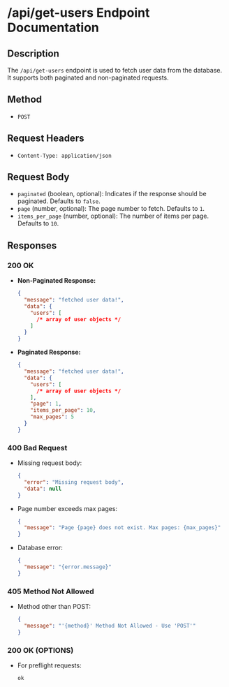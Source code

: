 # /api/get-users Endpoint Documentation

## Description

The `/api/get-users` endpoint is used to fetch user data from the database. It supports both paginated and non-paginated requests.

## Method

- `POST`

## Request Headers

- `Content-Type: application/json`

## Request Body

- `paginated` (boolean, optional): Indicates if the response should be paginated. Defaults to `false`.
- `page` (number, optional): The page number to fetch. Defaults to `1`.
- `items_per_page` (number, optional): The number of items per page. Defaults to `10`.

## Responses

### 200 OK

- **Non-Paginated Response:**

  ```json
  {
    "message": "fetched user data!",
    "data": {
      "users": [
        /* array of user objects */
      ]
    }
  }
  ```

- **Paginated Response:**
  ```json
  {
    "message": "fetched user data!",
    "data": {
      "users": [
        /* array of user objects */
      ],
      "page": 1,
      "items_per_page": 10,
      "max_pages": 5
    }
  }
  ```

### 400 Bad Request

- Missing request body:

  ```json
  {
    "error": "Missing request body",
    "data": null
  }
  ```

- Page number exceeds max pages:

  ```json
  {
    "message": "Page {page} does not exist. Max pages: {max_pages}"
  }
  ```

- Database error:
  ```json
  {
    "message": "{error.message}"
  }
  ```

### 405 Method Not Allowed

- Method other than POST:
  ```json
  {
    "message": "'{method}' Method Not Allowed - Use 'POST'"
  }
  ```

### 200 OK (OPTIONS)

- For preflight requests:
  ```text
  ok
  ```
